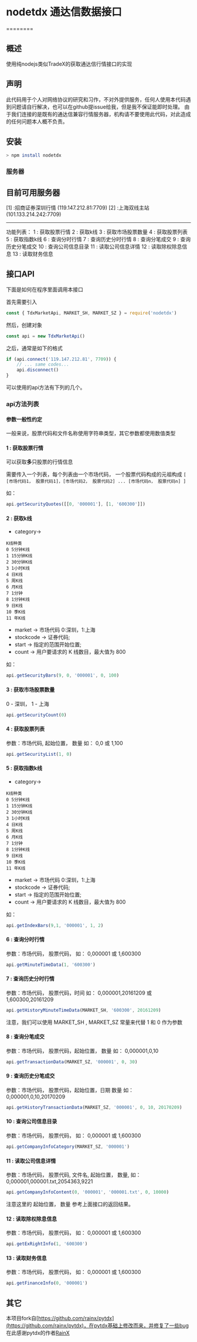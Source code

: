 # nodetdx 通达信数据接口
========

概述
----
使用纯nodejs类似TradeX的获取通达信行情接口的实现
 
 声明
---
此代码用于个人对网络协议的研究和习作，不对外提供服务，任何人使用本代码遇到问题请自行解决，也可以在github提issue给我，但是我不保证能即时处理。
由于我们连接的是既有的通达信兼容行情服务器，机构请不要使用此代码，对此造成的任何问题本人概不负责。


安装
---

```bash
> npm install nodetdx
```


### 服务器

目前可用服务器
--------------------
[1] :招商证券深圳行情 (119.147.212.81:7709)
[2] :上海双线主站 (101.133.214.242:7709)

--------------------
功能列表：
1 : 获取股票行情
2 : 获取k线
3 : 获取市场股票数量
4 : 获取股票列表
5 : 获取指数k线
6 : 查询分时行情
7 : 查询历史分时行情
8 : 查询分笔成交
9 : 查询历史分笔成交
10 : 查询公司信息目录
11 : 读取公司信息详情
12 : 读取除权除息信息
13 : 读取财务信息


接口API
---
下面是如何在程序里面调用本接口

首先需要引入

```javascript
const { TdxMarketApi, MARKET_SH, MARKET_SZ } = require('nodetdx')
```

然后，创建对象

```javascript
const api = new TdxMarketApi()
```

之后，通常是如下的格式

```javascript
if (api.connect('119.147.212.81', 7709)) {
    // ... same codes...
    api.disconnect()
}
```

可以使用的api方法有下列的几个。

### api方法列表

#### 参数一般性约定

一般来说，股票代码和文件名称使用字符串类型，其它参数都使用数值类型


#### 1 : 获取股票行情
可以获取**多**只股票的行情信息

需要传入一个列表，每个列表由一个市场代码， 一个股票代码构成的元祖构成
```[ [市场代码1， 股票代码1]，[市场代码2， 股票代码2] ... [市场代码n， 股票代码n] ]```

如：
```javascript
api.getSecurityQuotes([[0, '000001'], [1, '600300']])
```

#### 2 : 获取k线

* category-> 
```
K线种类
0 5分钟K线 
1 15分钟K线 
2 30分钟K线 
3 1小时K线 
4 日K线
5 周K线
6 月K线
7 1分钟
8 1分钟K线 
9 日K线
10 季K线
11 年K线
```
* market -> 市场代码 0:深圳，1:上海
* stockcode -> 证券代码;
* start -> 指定的范围开始位置;
* count -> 用户要请求的 K 线数目，最大值为 800

如： 

```javascript
api.getSecurityBars(9, 0, '000001', 0, 100)
```

#### 3 : 获取市场股票数量
0 - 深圳， 1 - 上海
```javascript
api.getSecurityCount(0)
```
#### 4 : 获取股票列表
参数：市场代码, 起始位置， 数量  如： 0,0 或 1,100

```javascript
api.getSecurityList(1, 0)
```

#### 5 : 获取指数k线
* category-> 
```
K线种类
0 5分钟K线 
1 15分钟K线 
2 30分钟K线 
3 1小时K线 
4 日K线
5 周K线
6 月K线
7 1分钟
8 1分钟K线 
9 日K线
10 季K线
11 年K线
```
* market -> 市场代码 0:深圳，1:上海
* stockcode -> 证券代码;
* start -> 指定的范围开始位置;
* count -> 用户要请求的 K 线数目，最大值为 800

如： 

```javascript
api.getIndexBars(9,1, '000001', 1, 2)
```
#### 6 : 查询分时行情
参数：市场代码， 股票代码， 如： 0,000001 或 1,600300
```javascript
api.getMinuteTimeData(1, '600300')
```
#### 7 : 查询历史分时行情
参数：市场代码， 股票代码，时间 如： 0,000001,20161209 或 1,600300,20161209
```javascript
api.getHistoryMinuteTimeData(MARKET_SH, '600300', 20161209)
```

注意，我们可以使用 MARKET_SH , MARKET_SZ 常量来代替 1 和 0 作为参数

#### 8 : 查询分笔成交

参数：市场代码， 股票代码，起始位置， 数量 如： 0,000001,0,10
```javascript
api.getTransactionData(MARKET_SZ, '000001', 0, 30)
```

#### 9 : 查询历史分笔成交

参数：市场代码， 股票代码，起始位置，日期 数量 如： 0,000001,0,10,20170209

```javascript
api.getHistoryTransactionData(MARKET_SZ, '000001', 0, 10, 20170209)
```
#### 10 : 查询公司信息目录
参数：市场代码， 股票代码， 如： 0,000001 或 1,600300
```javascript
api.getCompanyInfoCategory(MARKET_SZ, '000001')
```

#### 11 : 读取公司信息详情

参数：市场代码， 股票代码, 文件名, 起始位置， 数量, 如：0,000001,000001.txt,2054363,9221
```javascript
api.getCompanyInfoContent(0, '000001', '000001.txt', 0, 10000)
```

注意这里的 起始位置， 数量 参考上面接口的返回结果。

#### 12 : 读取除权除息信息
参数：市场代码， 股票代码， 如： 0,000001 或 1,600300
```javascript
api.getExRightInfo(1, '600300')
```

#### 13 : 读取财务信息
参数：市场代码， 股票代码， 如： 0,000001 或 1,600300
```javascript
api.getFinanceInfo(0, '000001')
```

## 其它

本项目fork自[https://github.com/rainx/pytdx](https://github.com/rainx/pytdx)，在pytdx基础上修改而来，并修复了一些bug
在此感谢pytdx的作者[RainX](https://github.com/rainx)
